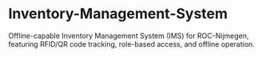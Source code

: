 # Inventory-Management-System
Offline-capable Inventory Management System (IMS) for ROC-Nijmegen, featuring RFID/QR code tracking, role-based access, and offline operation.
